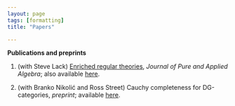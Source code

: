 ```yaml
---
layout: page
tags: [formatting]
title: "Papers"

---
```




**Publications and preprints**

1. (with Steve Lack) [Enriched regular theories](https://doi.org/10.1016/j.jpaa.2019.106268), *Journal of Pure and Applied Algebra*; also available [here](https://arxiv.org/abs/1907.02301). 

2. (with Branko Nikolić and Ross Street) Cauchy completeness for DG-categories, *preprint*; available [here](https://arxiv.org/abs/2012.10157). 
